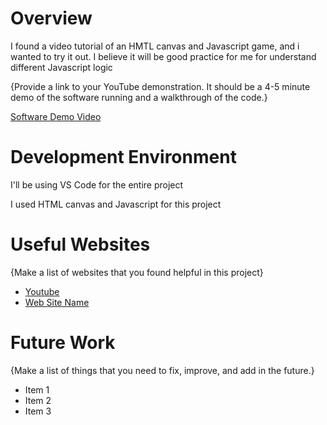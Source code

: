 # Overview

I found a video tutorial of an HMTL canvas and Javascript game, and i wanted to try it out. I believe it will be good practice for me for understand different Javascript logic


{Provide a link to your YouTube demonstration.  It should be a 4-5 minute demo of the software running and a walkthrough of the code.}

[Software Demo Video](http://youtube.link.goes.here)

# Development Environment

I'll be using VS Code for the entire project

I used HTML canvas and Javascript for this project

# Useful Websites

{Make a list of websites that you found helpful in this project}
* [Youtube](https://www.youtube.com/watch?v=vyqbNFMDRGQ&t=477s)
* [Web Site Name](http://url.link.goes.here)

# Future Work

{Make a list of things that you need to fix, improve, and add in the future.}
* Item 1
* Item 2
* Item 3